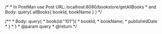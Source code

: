 
/*
	 * In PostMan use Post URL: localhost:8080/bookstore/getAllBooks
	 * and Body: query{
  					allBooks{
					bookId,
					bookName
  					}
				}
	 */



 /**
 	 * Body: query{
 	 * 	book(id:"101"){
 	 * 		bookId,
 	 * 		bookName,
 	 * 		publishedDate
 	 *        }
 	 * }
 	 * @param query
 	 * @return
 	 */
